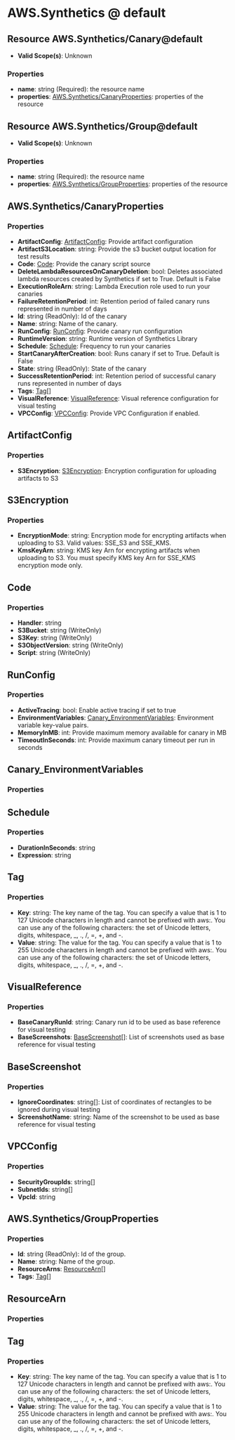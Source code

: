# AWS.Synthetics @ default

## Resource AWS.Synthetics/Canary@default
* **Valid Scope(s)**: Unknown
### Properties
* **name**: string (Required): the resource name
* **properties**: [AWS.Synthetics/CanaryProperties](#awssyntheticscanaryproperties): properties of the resource

## Resource AWS.Synthetics/Group@default
* **Valid Scope(s)**: Unknown
### Properties
* **name**: string (Required): the resource name
* **properties**: [AWS.Synthetics/GroupProperties](#awssyntheticsgroupproperties): properties of the resource

## AWS.Synthetics/CanaryProperties
### Properties
* **ArtifactConfig**: [ArtifactConfig](#artifactconfig): Provide artifact configuration
* **ArtifactS3Location**: string: Provide the s3 bucket output location for test results
* **Code**: [Code](#code): Provide the canary script source
* **DeleteLambdaResourcesOnCanaryDeletion**: bool: Deletes associated lambda resources created by Synthetics if set to True. Default is False
* **ExecutionRoleArn**: string: Lambda Execution role used to run your canaries
* **FailureRetentionPeriod**: int: Retention period of failed canary runs represented in number of days
* **Id**: string (ReadOnly): Id of the canary
* **Name**: string: Name of the canary.
* **RunConfig**: [RunConfig](#runconfig): Provide canary run configuration
* **RuntimeVersion**: string: Runtime version of Synthetics Library
* **Schedule**: [Schedule](#schedule): Frequency to run your canaries
* **StartCanaryAfterCreation**: bool: Runs canary if set to True. Default is False
* **State**: string (ReadOnly): State of the canary
* **SuccessRetentionPeriod**: int: Retention period of successful canary runs represented in number of days
* **Tags**: [Tag](#tag)[]
* **VisualReference**: [VisualReference](#visualreference): Visual reference configuration for visual testing
* **VPCConfig**: [VPCConfig](#vpcconfig): Provide VPC Configuration if enabled.

## ArtifactConfig
### Properties
* **S3Encryption**: [S3Encryption](#s3encryption): Encryption configuration for uploading artifacts to S3

## S3Encryption
### Properties
* **EncryptionMode**: string: Encryption mode for encrypting artifacts when uploading to S3. Valid values: SSE_S3 and SSE_KMS.
* **KmsKeyArn**: string: KMS key Arn for encrypting artifacts when uploading to S3. You must specify KMS key Arn for SSE_KMS encryption mode only.

## Code
### Properties
* **Handler**: string
* **S3Bucket**: string (WriteOnly)
* **S3Key**: string (WriteOnly)
* **S3ObjectVersion**: string (WriteOnly)
* **Script**: string (WriteOnly)

## RunConfig
### Properties
* **ActiveTracing**: bool: Enable active tracing if set to true
* **EnvironmentVariables**: [Canary_EnvironmentVariables](#canaryenvironmentvariables): Environment variable key-value pairs.
* **MemoryInMB**: int: Provide maximum memory available for canary in MB
* **TimeoutInSeconds**: int: Provide maximum canary timeout per run in seconds

## Canary_EnvironmentVariables
### Properties

## Schedule
### Properties
* **DurationInSeconds**: string
* **Expression**: string

## Tag
### Properties
* **Key**: string: The key name of the tag. You can specify a value that is 1 to 127 Unicode characters in length and cannot be prefixed with aws:. You can use any of the following characters: the set of Unicode letters, digits, whitespace, _, ., /, =, +, and -. 
* **Value**: string: The value for the tag. You can specify a value that is 1 to 255 Unicode characters in length and cannot be prefixed with aws:. You can use any of the following characters: the set of Unicode letters, digits, whitespace, _, ., /, =, +, and -. 

## VisualReference
### Properties
* **BaseCanaryRunId**: string: Canary run id to be used as base reference for visual testing
* **BaseScreenshots**: [BaseScreenshot](#basescreenshot)[]: List of screenshots used as base reference for visual testing

## BaseScreenshot
### Properties
* **IgnoreCoordinates**: string[]: List of coordinates of rectangles to be ignored during visual testing
* **ScreenshotName**: string: Name of the screenshot to be used as base reference for visual testing

## VPCConfig
### Properties
* **SecurityGroupIds**: string[]
* **SubnetIds**: string[]
* **VpcId**: string

## AWS.Synthetics/GroupProperties
### Properties
* **Id**: string (ReadOnly): Id of the group.
* **Name**: string: Name of the group.
* **ResourceArns**: [ResourceArn](#resourcearn)[]
* **Tags**: [Tag](#tag)[]

## ResourceArn
### Properties

## Tag
### Properties
* **Key**: string: The key name of the tag. You can specify a value that is 1 to 127 Unicode characters in length and cannot be prefixed with aws:. You can use any of the following characters: the set of Unicode letters, digits, whitespace, _, ., /, =, +, and -. 
* **Value**: string: The value for the tag. You can specify a value that is 1 to 255 Unicode characters in length and cannot be prefixed with aws:. You can use any of the following characters: the set of Unicode letters, digits, whitespace, _, ., /, =, +, and -. 

